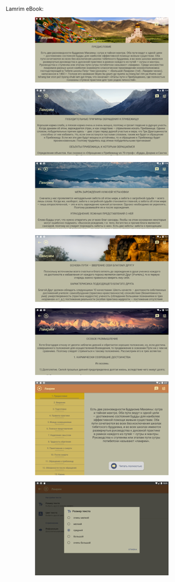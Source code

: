 Lamrim eBook:

<p align="center">
  <img src="https://github.com/alexrnov/Files/blob/master/Lamrim1.png" width="350" title="Lamrim">
</p>

<p align="center">
  <img src="https://github.com/alexrnov/Files/blob/master/Lamrim2.png" width="350" title="Lamrim">
</p>

<p align="center">
  <img src="https://github.com/alexrnov/Files/blob/master/Lamrim3.png" width="350" title="Lamrim">
</p>

<p align="center">
  <img src="https://github.com/alexrnov/Files/blob/master/Lamrim4.png" width="350" title="Lamrim">
</p>

<p align="center">
  <img src="https://github.com/alexrnov/Files/blob/master/Lamrim5.png" width="350" title="Lamrim">
</p>

<p align="center">
  <img src="https://github.com/alexrnov/Files/blob/master/Lamrim6.png" width="350" title="Lamrim">
</p>

<p align="center">
  <img src="https://github.com/alexrnov/Files/blob/master/Lamrim7.png" width="350" title="Lamrim">
</p>

